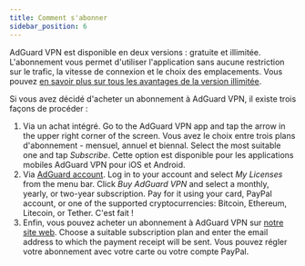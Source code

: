 ```yaml
---
title: Comment s'abonner
sidebar_position: 6
---
```


AdGuard VPN est disponible en deux versions : gratuite et illimitée. L'abonnement vous permet d'utiliser l'application sans aucune restriction sur le trafic, la vitesse de connexion et le choix des emplacements. Vous pouvez [en savoir plus sur tous les avantages de la version illimitée](free-vs-unlimited.md).

Si vous avez décidé d'acheter un abonnement à AdGuard VPN, il existe trois façons de procéder :

1. Via un achat intégré. Go to the AdGuard VPN app and tap the arrow in the upper right corner of the screen. Vous avez le choix entre trois plans d'abonnement - mensuel, annuel et biennal. Select the most suitable one and tap *Subscribe*. Cette option est disponible pour les applications mobiles AdGuard VPN pour iOS et Android.
2. Via [AdGuard account](https://my.adguard.com/). Log in to your account and select *My Licenses* from the menu bar. Click *Buy AdGuard VPN* and select a monthly, yearly, or two-year subscription. Pay for it using your card, PayPal account, or one of the supported cryptocurrencies: Bitcoin, Ethereum, Litecoin, or Tether. C'est fait !
3. Enfin, vous pouvez acheter un abonnement à AdGuard VPN sur [notre site web](https://adguard-vpn.com/license.html). Choose a suitable subscription plan and enter the email address to which the payment receipt will be sent. Vous pouvez régler votre abonnement avec votre carte ou votre compte PayPal.